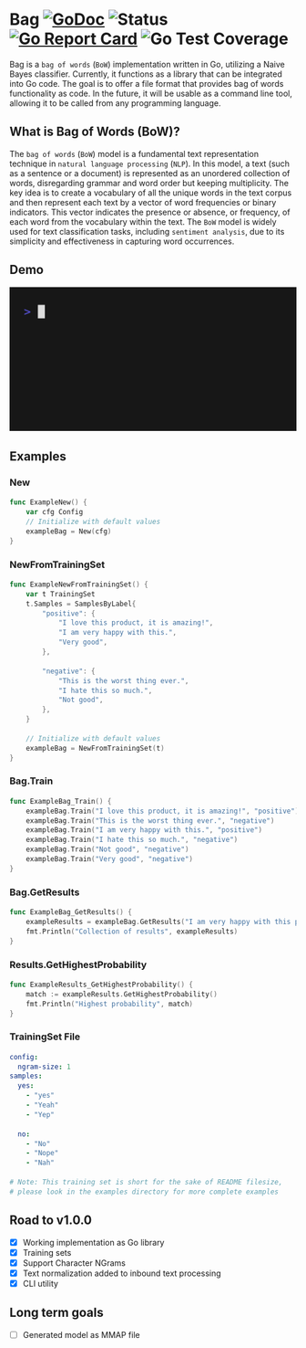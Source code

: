 # Bag [![GoDoc](https://godoc.org/github.com/GopherML/bag?status.svg)](https://godoc.org/github.com/GopherML/bag) ![Status](https://img.shields.io/badge/status-beta-yellow.svg) [![Go Report Card](https://goreportcard.com/badge/github.com/GopherML/bag)](https://goreportcard.com/report/github.com/GopherML/bag) ![Go Test Coverage](https://img.shields.io/badge/coverage-100%25-brightgreen)
Bag is a `bag of words` (`BoW`) implementation written in Go, utilizing a Naive Bayes classifier. Currently, it functions as a library that can be integrated into Go code. The goal is to offer a file format that provides bag of words functionality as code. In the future, it will be usable as a command line tool, allowing it to be called from any programming language.

## What is Bag of Words (BoW)?
The `bag of words` (`BoW`) model is a fundamental text representation technique in `natural language processing` (`NLP`). In this model, a text (such as a sentence or a document) is represented as an unordered collection of words, disregarding grammar and word order but keeping multiplicity. The key idea is to create a vocabulary of all the unique words in the text corpus and then represent each text by a vector of word frequencies or binary indicators. This vector indicates the presence or absence, or frequency, of each word from the vocabulary within the text. The `BoW` model is widely used for text classification tasks, including `sentiment analysis`, due to its simplicity and effectiveness in capturing word occurrences.

## Demo
<img src="https://github.com/GopherML/bag/blob/main/demo/demo.gif?raw=true" />

## Examples
### New
```go
func ExampleNew() {
	var cfg Config
	// Initialize with default values
	exampleBag = New(cfg)
}
```

### NewFromTrainingSet
```go
func ExampleNewFromTrainingSet() {
	var t TrainingSet
	t.Samples = SamplesByLabel{
		"positive": {
			"I love this product, it is amazing!",
			"I am very happy with this.",
			"Very good",
		},

		"negative": {
			"This is the worst thing ever.",
			"I hate this so much.",
			"Not good",
		},
	}

	// Initialize with default values
	exampleBag = NewFromTrainingSet(t)
}
```

### Bag.Train
```go
func ExampleBag_Train() {
	exampleBag.Train("I love this product, it is amazing!", "positive")
	exampleBag.Train("This is the worst thing ever.", "negative")
	exampleBag.Train("I am very happy with this.", "positive")
	exampleBag.Train("I hate this so much.", "negative")
	exampleBag.Train("Not good", "negative")
	exampleBag.Train("Very good", "negative")
}
```

### Bag.GetResults
```go
func ExampleBag_GetResults() {
	exampleResults = exampleBag.GetResults("I am very happy with this product.")
	fmt.Println("Collection of results", exampleResults)
}
```

### Results.GetHighestProbability
```go
func ExampleResults_GetHighestProbability() {
	match := exampleResults.GetHighestProbability()
	fmt.Println("Highest probability", match)
}
```

### TrainingSet File
```yaml
config:
  ngram-size: 1
samples:
  yes:
    - "yes"
    - "Yeah"
    - "Yep"

  no:
    - "No"
    - "Nope"
    - "Nah"

# Note: This training set is short for the sake of README filesize,
# please look in the examples directory for more complete examples
```

## Road to v1.0.0

- [X] Working implementation as Go library
- [X] Training sets
- [X] Support Character NGrams
- [X] Text normalization added to inbound text processing
- [X] CLI utility

## Long term goals
- [ ] Generated model as MMAP file